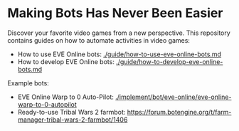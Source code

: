 # Making Bots Has Never Been Easier

Discover your favorite video games from a new perspective.
This repository contains guides on how to automate activities in video games:

+ How to use EVE Online bots: [./guide/how-to-use-eve-online-bots.md](./guide/how-to-use-eve-online-bots.md)
+ How to develop EVE Online bots: [./guide/how-to-develop-eve-online-bots.md](./guide/how-to-develop-eve-online-bots.md)

Example bots:

+ EVE Online Warp to 0 Auto-Pilot: [./implement/bot/eve-online/eve-online-warp-to-0-autopilot](./implement/bot/eve-online/eve-online-warp-to-0-autopilot)
+ Ready-to-use Tribal Wars 2 farmbot: https://forum.botengine.org/t/farm-manager-tribal-wars-2-farmbot/1406
